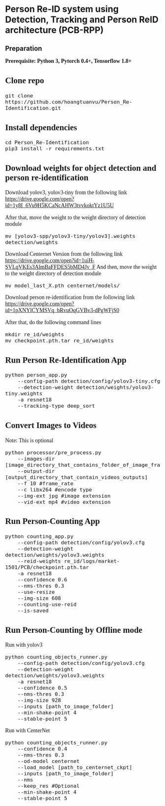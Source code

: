 # Person Re-ID system using Detection, Tracking and Person ReID architecture (PCB-RPP)
 

## Preparation
<font face="Times New Roman" size=4>

**Prerequisite: Python 3, Pytorch 0.4+, Tensorflow 1.8+**

## Clone repo
```
git clone https://github.com/hoangtuanvu/Person_Re-Identification.git
```

## Install dependencies
```
cd Person_Re-Identification
pip3 install -r requirements.txt
```

## Download weights for object detection and person re-identification
Download yolov3, yolov3-tiny from the following link
https://drive.google.com/open?id=1y8I_6Vu9H5KCaNcAHW3tvvkoktYz1U5U

After that, move the weight to the weight directory of detection module
```
mv [yolov3-spp/yolov3-tiny/yolov3].weights detection/weights
```

Download Centernet Version from the following link
https://drive.google.com/open?id=1uiH-SVLqVKEs3AlmBaFFDES5bMD4Jv_F
And then, move the weight to the weight directory of detection module
```
mv model_last_X.pth centernet/models/
```

Download person re-identification from the following link
https://drive.google.com/open?id=1pXNYlCYMSVq_bRvuOqGVBv3-dPgWFjS0

After that, do the following command lines
```
mkdir re_id/weights
mv checkpoint.pth.tar re_id/weights
```

## Run Person Re-Identification App
```
python person_app.py 
    --config-path detection/config/yolov3-tiny.cfg 
    --detection-weight detection/weights/yolov3-tiny.weights 
    -a resnet18
    --tracking-type deep_sort
```

## Convert Images to Videos
Note: This is optional
```
python processor/pre_process.py 
    --images-dir [image_directory_that_contains_folder_of_image_frames]
    --output-dir [output_directory_that_contain_videos_outputs]
    --f 10 #frame_rate
    --c libx264 #encode type
    --img-ext jpg #image extension
    --vid-ext mp4 #video extension
```

## Run Person-Counting App
```
python counting_app.py 
    --config-path detection/config/yolov3.cfg 
    --detection-weight detection/weights/yolov3.weights
    --reid-weights re_id/logs/market-1501/PCB/checkpoint.pth.tar  
    -a resnet18
    --confidence 0.6 
    --nms-thres 0.3 
    --use-resize 
    --img-size 608  
    --counting-use-reid 
    --is-saved
```

## Run Person-Counting by Offline mode
Run with yolov3
```
python counting_objects_runner.py 
    --config-path detection/config/yolov3.cfg 
    --detection-weight detection/weights/yolov3.weights
    -a resnet18
    --confidence 0.5 
    --nms-thres 0.3 
    --img-size 928  
    --inputs [path_to_image_folder]
    --min-shake-point 4 
    --stable-point 5
```

Run with CenterNet
```
python counting_objects_runner.py 
    --confidence 0.4 
    --nms-thres 0.3
    --od-model centernet 
    --load_model [path_to_centernet_ckpt]   
    --inputs [path_to_image_folder]
    --nms
    --keep_res #Optional
    --min-shake-point 4 
    --stable-point 5
```